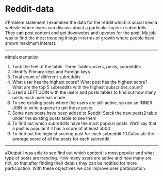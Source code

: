 # Reddit-data

#Problem statement
I examined the data for the reddit which is social media website where users can discuss about a particular topic in subreddits. They can post content and get downvotes and upvotes for the post. My job was to find the most trending things in terms of growth where people have shown maximum interest.

-----------
#Implementation
1. Took the feel of the table. Three Tables-users, posts, subreddits
2. Identify Primary keys and Foreign keys
3. Total count of different subreddits
4. What user has the highest score?
   What post has the highest score?
   What are the top 5 subreddits with the highest subscriber_count?
5. Used a LEFT JOIN with the users and posts tables to find out how many posts each user has made
6. To see existing posts where the users are still active, so use an INNER JOIN to write a query to get these posts
7. Some new posts have been added to Reddit!
   Stack the new posts2 table under the existing posts table to see them
8. To find out which subreddits have the most popular posts. We’ll say that a post is popular if it has a score of at least 5000
9. To find out the highest scoring post for each subreddit
10.Calculate the average score of all the posts for each subreddit

----------
#Output
I was able to see find out which content is most popular and what type of posts are trending. How many users are active and how many are not, so that after finding their details they can be notified for more participation. With these objectives we can improve user participation.










